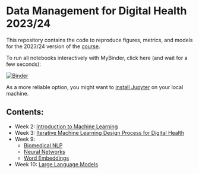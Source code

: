# Data Management for Digital Health 2023/24

This repository contains the code to reproduce figures, metrics, and models for the 2023/24 version of the [course](https://hpi.de/digital-health-cluster/teaching/winter-term-2023-24/data-management-for-digital-health.html).

To run all notebooks interactively with MyBinder, click here (and wait for a few seconds):

[![Binder](https://mybinder.org/badge_logo.svg)](https://mybinder.org/v2/gh/hpi-dhc/dm4dh-2023/main)

As a more reliable option, you might want to [install Jupyter](https://jupyter.org/) on your local machine.

## Contents:


* Week 2: [Introduction to Machine Learning](1_ML_Intro.ipynb)
* Week 3: [Iterative Machine Learning Design Process for Digital Health](2_ML_Process.ipynb)
* Week 9:
    * [Biomedical NLP](3_Biomedical_NLP.ipynb)
    * [Neural Networks](4_Neural_Networks.ipynb)
    * [Word Embeddings](5_Word_Embeddings.ipynb)
* Week 10: [Large Language Models](6_LLMs.ipynb)